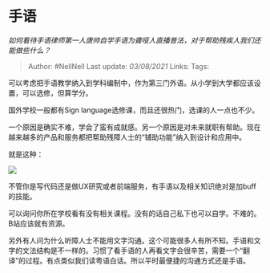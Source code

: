 # 手语
*如何看待手语律师第一人唐帅自学手语为聋哑人直播普法，对于帮助残疾人我们还能做些什么？*

> Author: #NellNell 
Last update: *03/08/2021* 
Links:
Tags:   

可以考虑把手语教学纳入到学科编制中，作为第三门外语。从小学到大学都应该设置，可以选修，但算学分。

国外学校一般都有Sign language选修课，而且还很热门，选课的人一点也不少。

一个原因是确实不难，学会了蛮有成就感。另一个原因是对未来就职有帮助。现在越来越多的产品和服务都把帮助残障人士的“辅助功能”纳入到设计和应用中。

就是这种：

![](https://pica.zhimg.com/50/v2-c1ffa30c16e6827ba57ee5e71561420f_720w.jpg?source=1940ef5c)

不管你是写代码还是做UX研究或者前端服务，有手语以及相关知识绝对是加buff的技能。

可以询问你所在学校看有没有相关课程。没有的话自己私下也可以自学。不难的。B站应该就有资源。

另外有人问为什么听障人士不能用文字沟通。这个可能很多人有所不知。手语和文字的文法结构是不一样的。习惯了看手语的人再看文字会很辛苦，需要一个“翻译”的过程。有点类似我们读粤语白话。所以平时最便捷的沟通方式还是手语。

